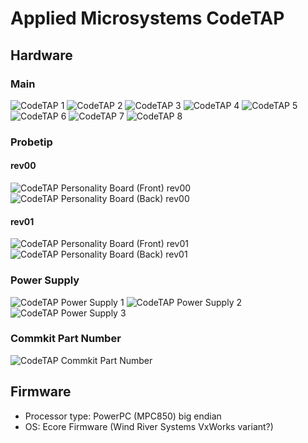 # Applied Microsystems CodeTAP
## Hardware
### Main
![CodeTAP 1](./CodeTAP/CodeTAP_1.jpg)
![CodeTAP 2](./CodeTAP/CodeTAP_2.jpg)
![CodeTAP 3](./CodeTAP/CodeTAP_3.jpg)
![CodeTAP 4](./CodeTAP/CodeTAP_4.jpg)
![CodeTAP 5](./CodeTAP/CodeTAP_5.jpg)
![CodeTAP 6](./CodeTAP/CodeTAP_6.jpg)
![CodeTAP 7](./CodeTAP/CodeTAP_7.jpg)
![CodeTAP 8](./CodeTAP/CodeTAP_8.jpg)
### Probetip
#### rev00
![CodeTAP Personality Board (Front) rev00](./CodeTAP/CodeTAP_PB_Front.jpg)
![CodeTAP Personality Board (Back) rev00](./CodeTAP/CodeTAP_PB_Back.jpg)
#### rev01
![CodeTAP Personality Board (Front) rev01](./CodeTAP/CodeTAP_PB_rev01_Front.jpg)
![CodeTAP Personality Board (Back) rev01](./CodeTAP/CodeTAP_PB_rev01_Back.jpg)
### Power Supply
![CodeTAP Power Supply 1](./CodeTAP/CodeTAP_PS.jpg)
![CodeTAP Power Supply 2](./CodeTAP/CodeTAP_PS2.jpg)
![CodeTAP Power Supply 3](./CodeTAP/CodeTAP_PS3.jpg)
### Commkit Part Number
![CodeTAP Commkit Part Number](./CodeTAP/CodeTAP_CK.jpg)
## Firmware
* Processor type: PowerPC (MPC850) big endian
* OS: Ecore Firmware (Wind River Systems VxWorks variant?)
